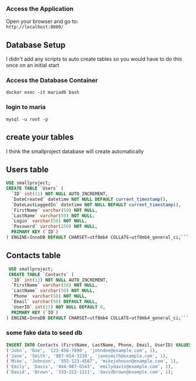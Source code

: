 ### **Access the Application**
Open your browser and go to:  
```http://localhost:8080/```

## **Database Setup**
I didn't add any scripts to auto create tables so you would have to do this once on an initial start
### **Access the Database Container**
```docker exec -it mariadb bash```
### login to maria
```mysql -u root -p```

## create your tables
I think the smallproject database will create automatically
## Users table
````sql
USE smallproject;
CREATE TABLE `Users` (
  `ID` int(11) NOT NULL AUTO_INCREMENT,
  `DateCreated` datetime NOT NULL DEFAULT current_timestamp(),
  `DateLastLoggedIn` datetime NOT NULL DEFAULT current_timestamp(),
  `FirstName` varchar(50) NOT NULL,
  `LastName` varchar(50) NOT NULL,
  `Login` varchar(50) NOT NULL,
  `Password` varchar(250) NOT NULL,
  PRIMARY KEY (`ID`)
) ENGINE=InnoDB DEFAULT CHARSET=utf8mb4 COLLATE=utf8mb4_general_ci;```
````
## Contacts table

````sql
 USE smallproject; 
 CREATE TABLE `Contacts` (
  `ID` int(11) NOT NULL AUTO_INCREMENT,
  `FirstName` varchar(50) NOT NULL,
  `LastName` varchar(50) NOT NULL,
  `Phone` varchar(50) NOT NULL,
  `Email` varchar(50) DEFAULT NULL,
  `UserID` int(11) NOT NULL DEFAULT 0,
  PRIMARY KEY (`ID`)
) ENGINE=InnoDB DEFAULT CHARSET=utf8mb4 COLLATE=utf8mb4_general_ci;```
````
### some fake data to seed db
````sql
INSERT INTO Contacts (FirstName, LastName, Phone, Email, UserID) VALUES
('John', 'Doe', '123-456-7890', 'johndoe@example.com', 1),
('Jane', 'Smith', '987-654-3210', 'janesmith@example.com', 1),
('Mike', 'Johnson', '555-123-4567', 'mikejohnson@example.com', 1),
('Emily', 'Davis', '444-987-6543', 'emilydavis@example.com', 1),
('David', 'Brown', '333-222-1111', 'davidbrown@example.com', 1);
````
